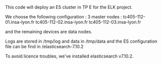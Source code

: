 This code will deploy an ES cluster in TP E for the ELK project.

We choose the following configuration : 
3 master nodes :
tc405-112-01.insa-lyon.fr
tc405-112-02.insa-lyon.fr
tc405-112-03.insa-lyon.fr

and the remaining devices are data nodes. 

Logs are stored in /tmp/log and data in /tmp/data and the ES configuration file can be find in /elasticsearch-7.10.2

To avoid licence troubles, we've installed elasticsearch v7.10.2. 
